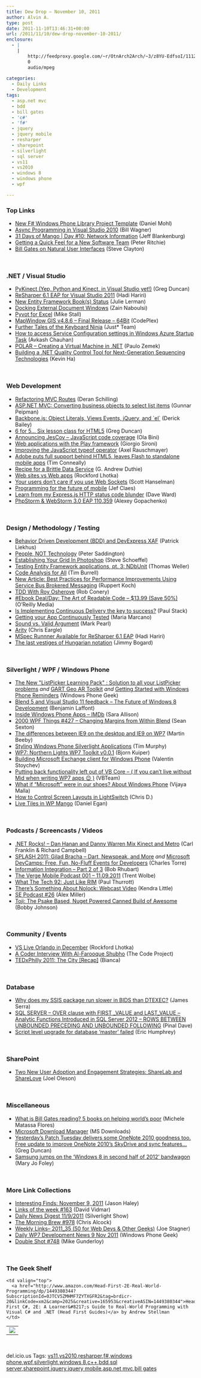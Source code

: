 ```yaml
---
title: Dew Drop – November 10, 2011
author: Alvin A.
type: post
date: 2011-11-10T13:46:31+00:00
url: /2011/11/10/dew-drop-november-10-2011/
enclosure:
  - |
    |
        http://feedproxy.google.com/~r/OtnArch2Arch/~3/z8YU-EdfsoI/11127118_info_integration_part2_110911.mp3
        0
        audio/mpeg
        
categories:
  - Daily Links
  - Development
tags:
  - asp.net mvc
  - bdd
  - bill gates
  - 'c#'
  - 'f#'
  - jquery
  - jquery mobile
  - resharper
  - sharepoint
  - silverlight
  - sql server
  - vs11
  - vs2010
  - windows 8
  - windows phone
  - wpf

---
```

### <a name="top"></a>Top Links

  * [New F# Windows Phone Library Project Template][1] (Daniel Mohl)
  * <a href="http://msdn.microsoft.com/en-us/vstudio/hh533273.aspx" target="_blank">Async Programming in Visual Studio 2010</a> (Bill Wagner)
  * [31 Days of Mango | Day #10: Network Information][2] (Jeff Blankenburg)
  * [Getting a Quick Feel for a New Software Team][3] (Peter Ritchie)
  * [Bill Gates on Natural User Interfaces][4] (Steve Clayton)

&#160;

### <a name="dotnet"></a>.NET / Visual Studio

  * [PyKinect (Yep, Python and Kinect, in Visual Studio yet!)][5] (Greg Duncan)
  * [ReSharper 6.1 EAP for Visual Studio 2011][6] (Hadi Hariri)
  * [New Entity Framework Book(s) Status][7] (Julie Lerman)
  * [Docking External Document Windows][8] (Zain Naboulsi)
  * [Pyvot for Excel][9] (Mike Stall)
  * <a href="http://mapwindow4.codeplex.com/releases/view/76562" target="_blank">MapWindow GIS v4.8.6 &#8211; Final Release – 64Bit</a> (CodePlex)
  * [Further Tales of the Keyboard Ninja][10] (Just* Team)
  * [How to access Service Configuration settings in Windows Azure Startup Task][11] (Avkash Chauhan)
  * [POLAR &#8211; Creating a Virtual Machine in .NET][12] (Paulo Zemek)
  * [Building a .NET Quality Control Tool for Next-Generation Sequencing Technologies][13] (Kevin Ha)

&#160;

### <a name="web"></a>Web Development

  * [Refactoring MVC Routes][14] (Deran Schilling)
  * [ASP.NET MVC: Converting business objects to select list items][15] (Gunnar Peipman)
  * [Backbone.js: Object Literals, Views Events, jQuery, and \`el\`][16] (Derick Bailey)
  * [6 for 5&#8230; Six lesson class for HTML5][17] (Greg Duncan)
  * [Announcing JesCov &#8211; JavaScript code coverage][18] (Ola Bini)
  * [Web applications with the Play framework][19] (Giorgio Sironi)
  * [Improving the JavaScript typeof operator][20] (Axel Rauschmayer)
  * [Adobe puts full support behind HTML5, leaves Flash to standalone mobile apps][21] (Tim Conneally)
  * [Recipe for a Brittle Data Service][22] (G. Andrew Duthie)
  * [Web sites vs Web apps][23] (Rockford Lhotka)
  * [Your users don&#8217;t care if you use Web Sockets][24] (Scott Hanselman)
  * [Programming for the future of mobile][25] (Jef Claes)
  * [Learn from my Express.js HTTP status code blunder][26] (Dave Ward)
  * [PhpStorm & WebStorm 3.0 EAP 110.359][27] (Alexey Gopachenko)

&#160;

### <a name="design"></a>Design / Methodology / Testing

  * [Behavior Driven Development (BDD) and DevExpress XAF][28] (Patrick Liekhus)
  * [People, NOT Technology][29] (Peter Saddington)
  * [Establishing Your Grid In Photoshop][30] (Steve Schoeffel)
  * [Testing Entity Framework applications, pt. 3: NDbUnit][31] (Thomas Weller)
  * <a href="http://blogs.msdn.com/b/sdl/archive/2011/10/19/code-analysis-for-all.aspx" target="_blank">Code Analysis for All</a> (Tim Burrell)
  * [New Article: Best Practices for Performance Improvements Using Service Bus Brokered Messaging][32] (Ruppert Koch)
  * [TDD With Roy Osherove][33] (Rob Conery)
  * <a href="http://feeds.oreilly.com/~r/oreilly/news/~3/QnVLGJr9hYg/9780596802301.do" target="_blank">#Ebook Deal/Day: The Art of Readable Code &#8211; $13.99 (Save 50%)</a> (O&#8217;Reilly Media)
  * [Is Implementing Continuous Delivery the key to success?][34] (Paul Stack)
  * [Getting your App Continuously Tested][35] (Maria Marcano)
  * [Sound vs. Valid Argument][36] (Mark Pearl)
  * [Arity][37] (Chris Eargle)
  * [MSpec Runnner Available for ReSharper 6.1 EAP][38] (Hadi Hariri)
  * [The last vestiges of Hungarian notation][39] (Jimmy Bogard)

&#160;

### <a name="silverlight"></a>Silverlight / WPF / Windows Phone

  * [The New "ListPicker Learning Pack" : Solution to all your ListPicker problems][40] _and_ [GART Geo AR Toolkit][41] _and_ [Getting Started with Windows Phone Reminders][42] (Windows Phone Geek)
  * [Blend 5 and Visual Studio 11 feedback &#8211; The Future of Windows 8 Development][43] (Benjamin Laffont)
  * [Inside Windows Phone Apps – IMDb][44] (Sara Allison)
  * <a href="http://wpf.2000things.com/2011/11/10/427-changing-margins-from-within-blend/" target="_blank">2000 WPF Things #427 – Changing Margins from Within Blend</a> (Sean Sexton)
  * [The differences between IE9 on the desktop and IE9 on WP7][45] (Martin Beeby)
  * [Styling Windows Phone Silverlight Applications][46] (Tim Murphy)
  * <a href="http://bjorn.kuiper.nu/2011/11/07/wp7-northern-lights-wp7-toolkit-v0-0-1/" target="_blank">WP7: Northern Lights WP7 Toolkit v0.0.1</a> (Bjorn Kuiper)
  * [Building Microsoft Exchange client for Windows Phone][47] (Valentin Stoychev)
  * [Putting back functionality left out of VB Core &#8211; ( If you can&#8217;t live without Mid when writing WP7 apps 😉 )][48] (VBTeam)
  * [What if “Microsoft” were in our shoes? About Windows Phone][49] (Vijaya Malla)
  * [How to Control Screen Layouts in LightSwitch][50] (Chris D.)
  * [Live Tiles in WP Mango][51] (Daniel Egan)

&#160;

### <a name="podcasts"></a>Podcasts / Screencasts / Videos

  * <a href="http://www.dotnetrocks.com/default.aspx?ShowNum=714" target="_blank">.NET Rocks! &#8211; Dan Hanan and Danny Warren Mix Kinect and Metro</a> (Carl Franklin & Richard Campbell)
  * [SPLASH 2011: Gilad Bracha &#8211; Dart, Newspeak, and More][52] _and_ [Microsoft DevCamps: Free, Fun, No-Fluff Events for Developers][53] (Charles Torre)
  * [Information Integration &#8211; Part 2 of 3][54] (Bob Rhubart)
  * [The Verge Mobile Podcast 001 &#8211; 11.09.2011][55] (Trent Wolbe)
  * [What The Tech 92: Just Like RIM][56] (Paul Thurrott)
  * [There’s Something About Nolock: Webcast Video][57] (Kendra Little)
  * [SE Podcast #26][58] (Alex Miller)
  * [Toji: The Psake Based, Nuget Powered Canned Build of Awesome][59] (Bobby Johnson)

&#160;

### <a name="events"></a>Community / Events

  * [VS Live Orlando in December][60] (Rockford Lhotka)
  * [A Coder Interview With Al-Farooque Shubho][61] (The Code Project)
  * [TEDxPhilly 2011: The City [Recap]][62] (Bianca)

&#160;

### <a name="sql"></a>Database

  * [Why does my SSIS package run slower in BIDS than DTEXEC?][63] (James Serra)
  * [SQL SERVER – OVER clause with FIRST \_VALUE and LAST\_VALUE – Analytic Functions Introduced in SQL Server 2012 – ROWS BETWEEN UNBOUNDED PRECEDING AND UNBOUNDED FOLLOWING][64] (Pinal Dave)
  * [Script level upgrade for database ‘master’ failed][65] (Eric Humphrey)

&#160;

### <a name="sp"></a>SharePoint

  * [Two New User Adoption and Engagement Strategies: ShareLab and ShareLove][66] (Joel Oleson)

&#160;

### <a name="misc"></a>Miscellaneous

  * [What is Bill Gates reading? 5 books on helping world&#8217;s poor][67] (Michele Matassa Flores)
  * [Microsoft Download Manager][68] (MS Downloads)
  * [Yesterday&#8217;s Patch Tuesday delivers some OneNote 2010 goodness too. Free update to improve OneNote 2010&#8217;s SkyDrive and sync features&#8230;][69] (Greg Duncan)
  * [Samsung jumps on the &#8216;Windows 8 in second half of 2012&#8217; bandwagon][70] (Mary Jo Foley)

&#160;

### <a name="links"></a>More Link Collections

  * [Interesting Finds: November 9, 2011][71] (Jason Haley)
  * [Links of the week #163][72] (David Vidmar)
  * [Daily News Digest 11/9/2011][73] (Silverlight Show)
  * [The Morning Brew #978][74] (Chris Alcock)
  * [Weekly Links– 2011_35 (50 for Web Devs & Other Geeks)][75] (Joe Stagner)
  * [Daily WP7 Development News 9 Nov 2011][76] (Windows Phone Geek)
  * [Double Shot #748][77] (Mike Gunderloy)

&#160;

### <a name="shelf"></a>The Geek Shelf

<table border="0" cellspacing="0" cellpadding="0">
  <tr>
    <td>
      <img data-recalc-dims="1" decoding="async" src="https://i0.wp.com/ecx.images-amazon.com/images/I/51cnEkS2NVL._SL160_.jpg?w=660" />
    </td>
    
    <td valign="top">
      <a href="http://www.amazon.com/Head-First-2E-Real-World-Programming/dp/1449380344?SubscriptionId=0JTCV5ZMHMF7ZYTXGFR2&tag=brdicr-20&linkCode=xm2&camp=2025&creative=165953&creativeASIN=1449380344">Head First C#, 2E: A Learner&#8217;s Guide to Real-World Programming with Visual C# and .NET (Head First Guides)</a> by Andrew Stellman
    </td>
  </tr>
</table>

&#160;

<div style="padding-bottom: 0px; margin: 0px; padding-left: 0px; padding-right: 0px; display: inline; float: none; padding-top: 0px" id="scid:0767317B-992E-4b12-91E0-4F059A8CECA8:6f864e8e-40d8-487d-8015-04e0505d2e95" class="wlWriterEditableSmartContent">
  del.icio.us Tags: <a href="http://del.icio.us/popular/vs11" rel="tag">vs11</a>,<a href="http://del.icio.us/popular/vs2010" rel="tag">vs2010</a>,<a href="http://del.icio.us/popular/resharper" rel="tag">resharper</a>,<a href="http://del.icio.us/popular/f%23" rel="tag">f#</a>,<a href="http://del.icio.us/popular/windows+phone" rel="tag">windows phone</a>,<a href="http://del.icio.us/popular/wpf" rel="tag">wpf</a>,<a href="http://del.icio.us/popular/silverlight" rel="tag">silverlight</a>,<a href="http://del.icio.us/popular/windows+8" rel="tag">windows 8</a>,<a href="http://del.icio.us/popular/c%2b%2b" rel="tag">c++</a>,<a href="http://del.icio.us/popular/bdd" rel="tag">bdd</a>,<a href="http://del.icio.us/popular/sql+server" rel="tag">sql server</a>,<a href="http://del.icio.us/popular/sharepoint" rel="tag">sharepoint</a>,<a href="http://del.icio.us/popular/jquery" rel="tag">jquery</a>,<a href="http://del.icio.us/popular/jquery+mobile" rel="tag">jquery mobile</a>,<a href="http://del.icio.us/popular/asp.net+mvc" rel="tag">asp.net mvc</a>,<a href="http://del.icio.us/popular/bill+gates" rel="tag">bill gates</a>
</div>

 [1]: http://feedproxy.google.com/~r/BloggemDano/~3/ckRdwjFyCi8/new-f-windows-phone-library-project.html
 [2]: http://feedproxy.google.com/~r/Blankenthoughts/~3/zuh1Pvh9Ccc/
 [3]: http://feedproxy.google.com/~r/PeterRitchiesMvpBlog/~3/bADuTHKYfxM/getting-a-quick-feel-for-a-new-software-team.aspx
 [4]: http://blogs.technet.com/b/next/archive/2011/11/09/bill-gates-nui.aspx
 [5]: http://channel9.msdn.com/coding4fun/kinect/PyKinect-Yep-Python-and-Kinect-in-Visual-Studio-yet
 [6]: http://blogs.jetbrains.com/dotnet/2011/11/resharper-61-eap-for-visual-studio-2011/
 [7]: http://thedatafarm.com/blog/book/new-entity-framework-book-s-status/
 [8]: http://feedproxy.google.com/~r/zainnab/~3/IGGE9oejavc/docking-external-document-windows.aspx
 [9]: http://blogs.msdn.com/b/jmstall/archive/2011/11/09/pyvot-for-excel.aspx
 [10]: http://feedproxy.google.com/~r/Telerik/~3/-cpU6n-kQYc/further-tales-of-the-keyboard-ninja.aspx
 [11]: http://feedproxy.google.com/~r/AvkashChauhansBlog/~3/5iQVzTr4aOU/how-to-access-service-configuration-settings-in-windows-azure-startup-task.aspx
 [12]: http://www.codeproject.com/KB/dotnet/POLAR.aspx
 [13]: http://research.microsoft.com/en-us/news/headlines/seqcos-110911.aspx
 [14]: http://feedproxy.google.com/~r/derans/~3/v4NjMq8l3qU/refactoring-mvc-routes.html
 [15]: http://feedproxy.google.com/~r/gunnarpeipman/~3/EMI2FMjPtzY/asp-net-mvc-converting-business-objects-to-select-list-items.aspx
 [16]: http://feedproxy.google.com/~r/LosTechies/~3/7aHxyqkVbIw/
 [17]: http://channel9.msdn.com/coding4fun/blog/6-for-5-Six-lesson-class-for-HTML5
 [18]: http://olabini.com/blog/2011/11/announcing-jescov-javascript-code-coverage/
 [19]: http://feeds.dzone.com/~r/zones/css/~3/15dzuyXtx0Q/web-applications-play
 [20]: http://feeds.dzone.com/~r/zones/css/~3/VaEEsUbkA5A/improving-javascript-typeof
 [21]: http://feeds.betanews.com/~r/bn/~3/tj_mijMdpvo/
 [22]: http://feeds.devhammer.net/~r/devhammer/~3/j3vVr_CdvGc/recipe-for-a-brittle-data-service
 [23]: http://www.lhotka.net/weblog/WebSitesVsWebApps.aspx
 [24]: http://feedproxy.google.com/~r/ScottHanselman/~3/1DLSuWRmULY/YourUsersDontCareIfYouUseWebSockets.aspx
 [25]: http://feedproxy.google.com/~r/DiaryOfAnetDeveloperByJefClaes/~3/mgPaXVOn-AU/programming-for-future-of-mobile.html
 [26]: http://feedproxy.google.com/~r/Encosia/~3/RUO_mqr85Kw/
 [27]: http://feedproxy.google.com/~r/jetbrains_webIde/~3/HO-xZDSHJzo/
 [28]: http://feedproxy.google.com/~r/geekswithblogs/~3/4gYL-ECXl-k/behavior-driven-development-bdd-and-devexpress-xaf.aspx
 [29]: http://feedproxy.google.com/~r/agilescout/~3/EIK2ffOy4lg/
 [30]: http://www.smashingmagazine.com/2011/11/09/establishing-your-grid-in-photoshop/
 [31]: http://feedproxy.google.com/~r/geekswithblogs/~3/Lx_phcANdi8/testing-entity-framework-applications-pt.-3-ndbunit.aspx
 [32]: http://blogs.msdn.com/b/windowsazure/archive/2011/11/09/new-article-best-practices-for-performance-improvements-using-service-bus-brokered-messaging.aspx
 [33]: http://feedproxy.google.com/~r/wekeroad/EeKc/~3/naswRKzhWUQ/tdd-with-roy-osherove
 [34]: http://paulstack.co.uk/blog/post.aspx?id=50686563-6734-427e-8a59-ade549877102
 [35]: http://feedproxy.google.com/~r/MariaMarcano/~3/vCquyGX1-jc/getting-your-app-continuously-tested.html
 [36]: http://geekswithblogs.net/MarkPearl/archive/2011/11/10/sound-vs.-valid-argument.aspx
 [37]: http://www.kodefuguru.com/post/2011/11/10/Arity.aspx
 [38]: http://blogs.jetbrains.com/dotnet/2011/11/mspec-runnner-available-for-resharper-61-eap/
 [39]: http://feedproxy.google.com/~r/LosTechies/~3/xA88lxzQkyg/
 [40]: http://www.windowsphonegeek.com/news/the-new-listpicker-learning-pack-solution-to-all-your-listpicker-problems
 [41]: http://www.windowsphonegeek.com/devtools/GART-Geo-AR-Toolkit
 [42]: http://www.windowsphonegeek.com/articles/Getting-Started-with-Windows-Phone-Reminders
 [43]: http://feeds.dzone.com/~r/zones/dotnet/~3/rMSV2IhUZik/blend-5-and-visual-studio-11
 [44]: http://feedproxy.google.com/~r/ubelly/~3/r6H0lRtVN0o/
 [45]: http://feedproxy.google.com/~r/ubelly/~3/6HxMNoPgryc/
 [46]: http://geekswithblogs.net/tmurphy/archive/2011/11/10/styling-windows-phone-silverlight-applications.aspx
 [47]: http://feedproxy.google.com/~r/Telerik/~3/AfYA9AFPHL0/building-microsoft-exchange-client-for-windows-phone.aspx
 [48]: http://blogs.msdn.com/b/vbteam/archive/2011/11/09/putting-back-functionality-left-out-of-vb-core-if-you-can-t-live-without-mid-when-writing-wp7-apps.aspx
 [49]: http://feedproxy.google.com/~r/geekswithblogs/~3/PVyd6Fr9TdA/what-if-ldquomicrosoftrdquo-were-in-our-shoes-about-windows-phone.aspx
 [50]: http://feedproxy.google.com/~r/geekswithblogs/~3/iptdL0H-tGY/how-to-control-screen-layouts-in-lightswitch.aspx
 [51]: http://thesociablegeek.com/2011/11/09/live-tiles-in-wp-mango/
 [52]: http://channel9.msdn.com/Blogs/Charles/SPLASH-2011-Gilad-Bracha-Dart-Newspeak-and-More
 [53]: http://channel9.msdn.com/Blogs/coolstuff/Microsoft-DevCamps-Free-Fun-No-Fluff-Events-for-Developers
 [54]: http://feedproxy.google.com/~r/OtnArch2Arch/~3/z8YU-EdfsoI/11127118_info_integration_part2_110911.mp3
 [55]: http://www.theverge.com/2011/11/9/2549479/the-verge-mobile-podcast-001
 [56]: http://www.winsupersite.com/article/podcast-2/tech-92-rim-141207
 [57]: http://www.brentozar.com/archive/2011/11/theres-something-about-nolock-webcast-video/
 [58]: http://blog.stackoverflow.com/2011/11/se-podcast-26/
 [59]: http://feedproxy.google.com/~r/IAmNotMyself/~3/JDhp3rPdvOI/
 [60]: http://www.lhotka.net/weblog/VSLiveOrlandoInDecember.aspx
 [61]: http://www.codeproject.com/KB/interviews/Al-Farooque-Shubho.aspx
 [62]: http://geekadelphia.com/2011/11/09/tedxphilly-2011-the-city-recap/
 [63]: http://feedproxy.google.com/~r/sqlserverpedia/~3/IdYZiRY6aQ8/
 [64]: http://blog.sqlauthority.com/2011/11/10/sql-server-over-clause-with-first-_value-and-last_value-analytic-functions-introduced-in-sql-server-2012-rows-between-unbounded-preceding-and-unbounded-following/
 [65]: http://www.sqlservercentral.com/blogs/erichumphrey/archive/2011/11/09/script-level-upgrade-for-database-_1820_master_1920_-failed.aspx
 [66]: http://feedproxy.google.com/~r/JoelsSharepointLand/~3/EhAfE09RnfU/ViewPost.aspx
 [67]: http://feedproxy.google.com/~r/TechFlash/~3/AEr9rge9CIc/what-is-bill-gates-reading.html
 [68]: http://www.microsoft.com/download/en/details.aspx?id=27960&WT.mc_id=rss_alldownloads_all
 [69]: http://coolthingoftheday.blogspot.com/2011/11/yesterday-patch-tuesday-delivers-some.html
 [70]: http://www.zdnet.com/blog/microsoft/samsung-jumps-on-the-windows-8-in-second-half-of-2012-bandwagon/11193
 [71]: http://jasonhaley.com/blog/post.aspx?id=7f6c13b6-2b20-49fd-8f05-f3c63b9f630c
 [72]: http://feeds.vidmar.net/~r/BiteMyBytes/~3/oauWcLxebiI/links-of-the-week-163.aspx
 [73]: http://feedproxy.google.com/~r/silverlightshow/~3/mjQYyG58R7M/Daily-News-Digest-11-9-2011.aspx
 [74]: http://feedproxy.google.com/~r/ReflectivePerspective/~3/bJCJ5IZL7vg/
 [75]: http://www.misfitgeek.com/2011/11/weekly-links-2011_35/
 [76]: http://www.windowsphonegeek.com/news/daily-wp7-development-news-9-nov-2011
 [77]: http://afreshcup.com/home/2011/11/9/double-shot-748.html